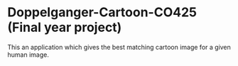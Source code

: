 # Doppelganger-Cartoon-CO425 (Final year project)


This an application which gives the best matching cartoon image for a given human image.


